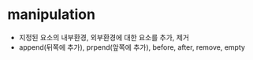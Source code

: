 # manipulation

- 지정된 요소의 내부환경, 외부환경에 대한 요소를 추가, 제거
- append(뒤쪽에 추가), prpend(앞쪽에 추가), before, after, remove, empty